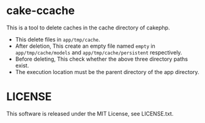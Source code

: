 # cake-ccache

This is a tool to delete caches in the cache directory of cakephp.

- This delete files in `app/tmp/cache`.
- After deletion, This create an empty file named `empty` in` app/tmp/cache/models` and `app/tmp/cache/persistent` respectively.
- Before deleting, This check whether the above three directory paths exist.
- The execution location must be the parent directory of the app directory.

# LICENSE

This software is released under the MIT License, see LICENSE.txt.
